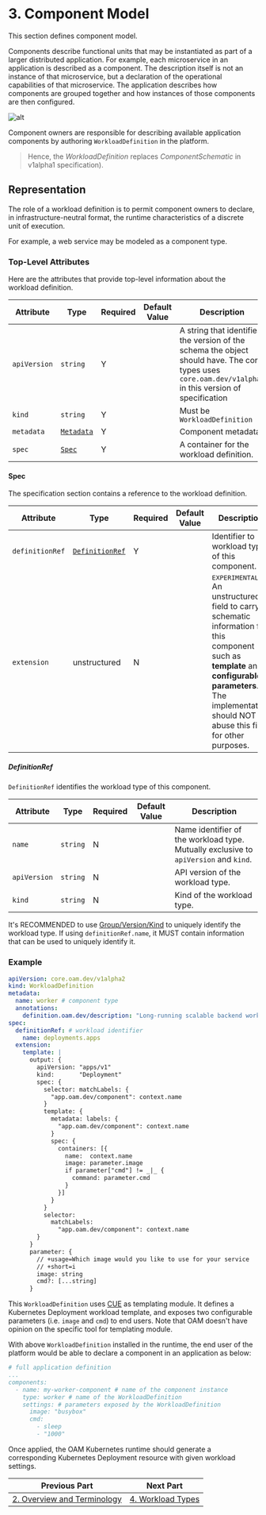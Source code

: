 # 3. Component Model

This section defines component model.

Components describe functional units that may be instantiated as part of a larger distributed application. For example, each microservice in an application is described as a component. The description itself is not an instance of that microservice, but a declaration of the operational capabilities of that microservice. The application describes how components are grouped together and how instances of those components are then configured.

![alt](./assets/modern_app.png)

Component owners are responsible for describing available application components by authoring `WorkloadDefinition` in the platform.

> Hence, the _WorkloadDefinition_ replaces _ComponentSchematic_ in v1alpha1 specification).

## Representation

The role of a workload definition is to permit component owners to declare, in infrastructure-neutral format, the runtime characteristics of a discrete unit of execution.

For example, a web service may be modeled as a component type.

### Top-Level Attributes

Here are the attributes that provide top-level information about the workload definition.

| Attribute | Type | Required | Default Value | Description |
|-----------|------|----------|---------------|-------------|
| `apiVersion` | `string` | Y | | A string that identifies the version of the schema the object should have. The core types uses `core.oam.dev/v1alpha2` in this version of specification |
| `kind` | `string` | Y || Must be `WorkloadDefinition` |
| `metadata` | [`Metadata`](2.overview_and_terminology.md#metadata) | Y | | Component metadata. |
| `spec`| [`Spec`](#spec) | Y | | A container for the workload definition. |

#### Spec

The specification section contains a reference to the workload definition.

| Attribute | Type | Required | Default Value | Description |
|-----------|------|----------|---------------|-------------|
| `definitionRef` | [`DefinitionRef`](#definitionref) | Y | | Identifier to workload type of this component. |
| `extension` | unstructured | N | | <kbd>EXPERIMENTAL</kbd> An unstructured field to carry schematic information for this component such as **template** and **configurable parameters**. The implementation should NOT abuse this field for other purposes. |

##### DefinitionRef

`DefinitionRef` identifies the workload type of this component.

| Attribute | Type | Required | Default Value | Description |
|-----------|------|----------|---------------|-------------|
| `name` | `string` | N | | Name identifier of the workload type. Mutually exclusive to `apiVersion` and `kind`.|
| `apiVersion` | `string` | N | | API version of the workload type. |
| `kind` | `string` | N || Kind of the workload type. |

It's RECOMMENDED to use [Group/Version/Kind](2.overview_and_terminology.md#group) to uniquely identify the workload type. If using `definitionRef.name`, it MUST contain information that can be used to uniquely identify it. 

### Example

```yaml
apiVersion: core.oam.dev/v1alpha2
kind: WorkloadDefinition
metadata:
  name: worker # component type
  annotations:
    definition.oam.dev/description: "Long-running scalable backend worker without network endpoint"
spec:
  definitionRef: # workload identifier
    name: deployments.apps
  extension:
    template: |
      output: {
        apiVersion: "apps/v1"
        kind:       "Deployment"
        spec: {
          selector: matchLabels: {
            "app.oam.dev/component": context.name
          }
          template: {
            metadata: labels: {
              "app.oam.dev/component": context.name
            }
            spec: {
              containers: [{
                name:  context.name
                image: parameter.image
                if parameter["cmd"] != _|_ {
                  command: parameter.cmd
                }
              }]
            }
          }
          selector:
            matchLabels:
              "app.oam.dev/component": context.name
        }
      }
      parameter: {
        // +usage=Which image would you like to use for your service
        // +short=i
        image: string
        cmd?: [...string]
      }
```

This `WorkloadDefinition` uses [CUE](https://github.com/cuelang/cue) as templating module. It defines a Kubernetes Deployment workload template, and exposes two configurable parameters (i.e. `image` and `cmd`) to end users. Note that OAM doesn't have opinion on the specific tool for templating module.

With above `WorkloadDefinition` installed in the runtime, the end user of the platform would be able to declare a component in an application as below:

```yaml
# full application definition
...
components:
  - name: my-worker-component # name of the component instance
    type: worker # name of the WorkloadDefinition
    settings: # parameters exposed by the WorkloadDefinition
      image: "busybox"
      cmd:
        - sleep
        - "1000"
```

Once applied, the OAM Kubernetes runtime should generate a corresponding Kubernetes Deployment resource with given workload settings. 


| Previous Part        | Next Part           | 
| ------------- |-------------| 
|[2. Overview and Terminology](2.overview_and_terminology.md)|  [4. Workload Types](4.workload_types.md) | 
